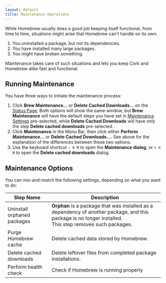 ```yaml
---
layout: default
title: Maintenance Operations
---
```


While Homebrew usually does a good job keeping itself functional, from time to time, situations might arise that Homebrew can't handle on its own:
1. You uninstalled a package, but not its dependencies.
2. You have installed many large packages.
3. You might have broken something.

Maintenance takes care of such situations and lets you keep Cork and Homebrew alike fast and functional.

## Running Maintenance

You have three ways to initiate the maintenance process:
1. Click **Brew Maintenance…** or **Delete Cached Downloads…** on the [Status Page](/user-interface/detail-area/status-page.html). Both options will show the same window, but **Brew Maintenance** will have the default steps you have set in [Maintenance Settings](/settings/sections/maintenance.html) pre-selected, while **Delete Cached Downloads** will have only the step **Delete cached downloads** pre-selected.
2. Click **Maintenance** in the Menu Bar, then click either **Perform Maintenance…** or **Delete Cached Downloads…**. See above for the explanation of the differences between these two options.
3. Use the keyboard shortcut `⇧ ⌘ M` to open the **Maintenance dialog**, or `⌥ ⌘ M` to open the **Delete cached downloads** dialog. 

## Maintenance Options

You can mix-and-match the following settings, depending on what you want to do:

| Step Name                   | Description                                                  |
| --------------------------- | ------------------------------------------------------------ |
| Uninstall orphaned packages | **Orphan** is a package that was installed as a dependency of another package, and this package is no longer installed.<br />This step removes such packages. |
| Purge Homebrew cache        | Delete cached data stored by Homebrew.                       |
| Delete cached downloads     | Delete leftover files from completed package installations.  |
| Perform health check        | Check if Homebrew is running properly                        |


